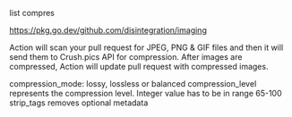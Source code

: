 list compres

https://pkg.go.dev/github.com/disintegration/imaging



Action will scan your pull request for JPEG, PNG & GIF files and then it will send them to Crush.pics API for compression.
After images are compressed, Action will update pull request with compressed images.


compression_mode: lossy, lossless or balanced
compression_level  represents the compression level. Integer value has to be in range 65-100
strip_tags removes optional metadata